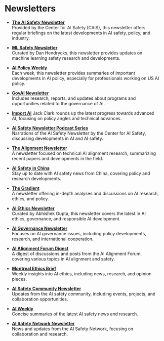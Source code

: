 # Newsletters

- **[The AI Safety Newsletter](https://www.safe.ai/newsletter)**  
  Provided by the Center for AI Safety (CAIS), this newsletter offers regular briefings on the latest developments in AI safety, policy, and industry.

- **[ML Safety Newsletter](https://newsletter.mlsafety.org/)**  
  Curated by Dan Hendrycks, this newsletter provides updates on machine learning safety research and developments.

- **[AI Policy Weekly](https://forum.effectivealtruism.org/posts/hsmh4fD8Dbkzvdehk/list-of-ai-safety-newsletters-and-other-resources)**  
  Each week, this newsletter provides summaries of important developments in AI policy, especially for professionals working on US AI policy.

- **[GovAI Newsletter](https://forum.effectivealtruism.org/posts/hsmh4fD8Dbkzvdehk/list-of-ai-safety-newsletters-and-other-resources)**  
  Includes research, reports, and updates about programs and opportunities related to the governance of AI.

- **[Import AI](https://jack-clark.net/)**
  Jack Clark rounds up the latest progress towards advanced AI, focusing on policy angles and technical advances.

- **[AI Safety Newsletter Podcast Series](https://podcasts.apple.com/us/podcast/ai-safety-newsletter/id1702875110)**  
  Narrations of the AI Safety Newsletter by the Center for AI Safety, discussing developments in AI and AI safety.

- **[The Alignment Newsletter](https://aisafetyfundamentals.com/resources/)**  
  A newsletter focused on technical AI alignment research, summarizing recent papers and developments in the field.

- **[AI Safety in China](https://aisafetyfundamentals.com/resources/)**  
  Stay up to date with AI safety news from China, covering policy and research developments.

- **[The Gradient](https://thegradient.pub/newsletter/)**  
  A newsletter offering in-depth analyses and discussions on AI research, ethics, and policy.

- **[AI Ethics Newsletter](https://abhishekgupta.substack.com/about)**  
  Curated by Abhishek Gupta, this newsletter covers the latest in AI ethics, governance, and responsible AI development.

- **[AI Governance Newsletter](https://www.governance.ai/blog)**  
  Focuses on AI governance issues, including policy developments, research, and international cooperation.

- **[AI Alignment Forum Digest](https://www.alignmentforum.org/)**  
  A digest of discussions and posts from the AI Alignment Forum, covering various topics in AI alignment and safety.

- **[Montreal Ethics Brief](https://brief.montrealethics.ai/)**  
  Weekly insights into AI ethics, including news, research, and opinion pieces.

- **[AI Safety Community Newsletter](https://www.aisafety.community/newsletter)**  
  Updates from the AI safety community, including events, projects, and collaboration opportunities.

- **[AI Weekly](https://joinaiweekly.substack.com)**  
  Concise summaries of the latest AI safety news and research.

- **[AI Safety Network Newsletter](https://www.aisafetynetwork.org/news)**  
  News and updates from the AI Safety Network, focusing on collaboration and research.
